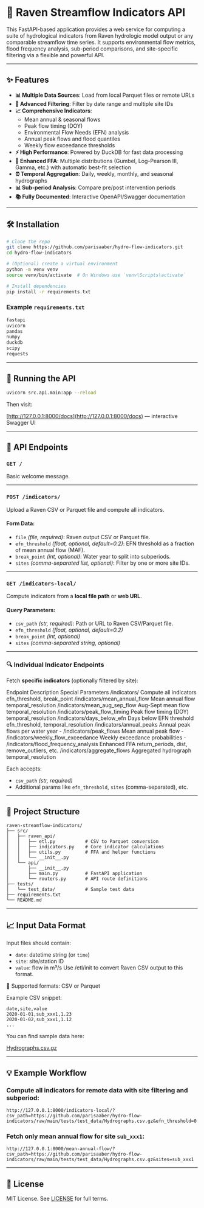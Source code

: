 # 🌊 Raven Streamflow Indicators API

This FastAPI-based application provides a web service for computing a suite of hydrological indicators from Raven hydrologic model output or any comparable streamflow time series. It supports environmental flow metrics, flood frequency analysis, sub-period comparisons, and site-specific filtering via a flexible and powerful API.

---

## ✨ Features

- **📊 Multiple Data Sources**: Load from local Parquet files or remote URLs
- **🎯 Advanced Filtering**: Filter by date range and multiple site IDs
- **📈 Comprehensive Indicators**:
  - Mean annual & seasonal flows
  - Peak flow timing (DOY)
  - Environmental Flow Needs (EFN) analysis
  - Annual peak flows and flood quantiles
  - Weekly flow exceedance thresholds
- **⚡ High Performance**: Powered by DuckDB for fast data processing
- **🔬 Enhanced FFA**: Multiple distributions (Gumbel, Log-Pearson III, Gamma, etc.) with automatic best-fit selection
- **⏰ Temporal Aggregation**: Daily, weekly, monthly, and seasonal hydrographs
- **📊 Sub-period Analysis**: Compare pre/post intervention periods
- **📚 Fully Documented**: Interactive OpenAPI/Swagger documentation

---

## 🛠 Installation

```bash
# Clone the repo
git clone https://github.com/parisaaber/hydro-flow-indicators.git
cd hydro-flow-indicators

# (Optional) create a virtual environment
python -m venv venv
source venv/bin/activate  # On Windows use `venv\Scripts\activate`

# Install dependencies
pip install -r requirements.txt
```

### Example `requirements.txt`

```txt
fastapi
uvicorn
pandas
numpy
duckdb
scipy
requests
```

---

## 🚀 Running the API

```bash
uvicorn src.api.main:app --reload
```

Then visit:

[http://127.0.0.1:8000/docs](http://127.0.0.1:8000/docs) — interactive Swagger UI

---

## 🔌 API Endpoints

### `GET /`

Basic welcome message.

---

### `POST /indicators/`

Upload a Raven CSV or Parquet file and compute all indicators.

#### Form Data:

* `file` *(file, required)*: Raven output CSV or Parquet file.
* `efn_threshold` *(float, optional, default=0.2)*: EFN threshold as a fraction of mean annual flow (MAF).
* `break_point` *(int, optional)*: Water year to split into subperiods.
* `sites` *(comma-separated list, optional)*: Filter by one or more site IDs.

---

### `GET /indicators-local/`

Compute indicators from a **local file path** or **web URL**.

#### Query Parameters:

* `csv_path` *(str, required)*: Path or URL to Raven CSV/Parquet file.
* `efn_threshold` *(float, optional, default=0.2)*
* `break_point` *(int, optional)*
* `sites` *(comma-separated string, optional)*

---

### 🔍 Individual Indicator Endpoints

Fetch **specific indicators** (optionally filtered by site):

Endpoint	Description	Special Parameters
/indicators/	Compute all indicators	efn_threshold, break_point
/indicators/mean_annual_flow	Mean annual flow	temporal_resolution
/indicators/mean_aug_sep_flow	Aug-Sept mean flow	temporal_resolution
/indicators/peak_flow_timing	Peak flow timing (DOY)	temporal_resolution
/indicators/days_below_efn	Days below EFN threshold	efn_threshold, temporal_resolution
/indicators/annual_peaks	Annual peak flows per water year	-
/indicators/peak_flows	Mean annual peak flow	-
/indicators/weekly_flow_exceedance	Weekly exceedance probabilities	-
/indicators/flood_frequency_analysis	Enhanced FFA	return_periods, dist, remove_outliers, etc.
/indicators/aggregate_flows	Aggregated hydrograph	temporal_resolution


Each accepts:

* `csv_path` *(str, required)*
* Additional params like `efn_threshold`, `sites` (comma-separated), etc.

---

## 📂 Project Structure

```plaintext
raven-streamflow-indicators/
├── src/
│   ├── raven_api/
│   │   ├── etl.py           # CSV to Parquet conversion
│   │   ├── indicators.py    # Core indicator calculations
│   │   ├── utils.py         # FFA and helper functions
│   │   └── __init__.py
│   └── api/
│       ├── __init__.py
│       ├── main.py          # FastAPI application
│       └── routers.py       # API route definitions
├── tests/
│   └── test_data/           # Sample test data
├── requirements.txt
└── README.md
```

---

## 📈 Input Data Format

Input files should contain:

* `date`: datetime string (or `time`)
* `site`: site/station ID
* `value`: flow in m³/s
Use /etl/init to convert Raven CSV output to this format.

📝 Supported formats: CSV or Parquet

Example CSV snippet:

```csv
date,site,value
2020-01-01,sub_xxx1,1.23
2020-01-02,sub_xxx1,1.12
...
```

You can find sample data here:

[Hydrographs.csv.gz](https://github.com/parisaaber/hydro-flow-indicators/blob/main/tests/test_data/Hydrographs.csv.gz)

---

## 💡 Example Workflow

### Compute all indicators for remote data with site filtering and subperiod:

```
http://127.0.0.1:8000/indicators-local/?csv_path=https://github.com/parisaaber/hydro-flow-indicators/raw/main/tests/test_data/Hydrographs.csv.gz&efn_threshold=0.2&break_point=2005&sites=sub_xxx1,sub_xxx2
```

### Fetch only mean annual flow for site `sub_xxx1`:

```
http://127.0.0.1:8000/mean-annual-flow/?csv_path=https://github.com/parisaaber/hydro-flow-indicators/raw/main/tests/test_data/Hydrographs.csv.gz&sites=sub_xxx1
```

---

## 🪪 License

MIT License. See [LICENSE](LICENSE) for full terms.
